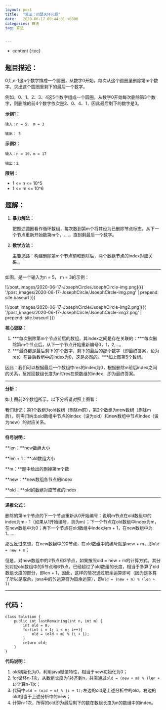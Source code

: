 ```yaml
---
layout: post
title:  "算法：约瑟夫环问题"
date:   2020-06-17 09:44:01 +0800
categories: 算法
tag: 算法


---
```



* content
{:toc}


## 题目描述：

0,1,,n-1这n个数字排成一个圆圈，从数字0开始，每次从这个圆圈里删除第m个数字。求出这个圆圈里剩下的最后一个数字。

例如，0、1、2、3、4这5个数字组成一个圆圈，从数字0开始每次删除第3个数字，则删除的前4个数字依次是2、0、4、1，因此最后剩下的数字是3。

**示例1：**

```
输入：n = 5， m = 3

输出： 3
```

**示例2：**

```
输入：n = 10，m = 17

输出：2
```

**限制：**

- 1 <= n <= 10^5
- 1 <= m <= 10^6

## 题解：

1. **暴力解法：**

   把题述圆圈看作循环数组，每次数到第m个将其设为已删除节点标志，从下一个节点重新开始数第m个，....，直到剩最后一个数字。

2. **数学方法：**

   主要思路：构建删除第m个节点前和删除后，两个数组节点的index对应关系。

   ------

   

如图，是一个输入为n = 5， m = 3的示例：

![/post_images/2020-06-17-JosephCircle/JsoephCircle-img.png]({{ '/post_images/2020-06-17-JosephCircle/JsoephCircle-img.png' | prepend: site.baseurl  }})

![/post_images/2020-06-17-JosephCircle/JsoephCircle-img2.png]({{ '/post_images/2020-06-17-JosephCircle/JsoephCircle-img2.png' | prepend: site.baseurl  }})

**核心思路：**

1. ***每次删除第m个节点前后的数组，其index之间是存在关联的：***每次删除第m个节点后，从下一个节点开始重新编号0，1，2,...。
2. ***最终都是最后剩下的1个数字，剩下的最后的那个数字（即最终答案，设为res）在最后数组中的index为0，这是必然的。***如上图第5个数组。

因此：我们可以根据最后一个数组中res的index为0，根据删除m前后index之间的关系，反推回数组长度为n时res在原数组的index，即为最终答案。

------



**分析：**

如上图前2个数组所示，以下分析请对照上图看：

我们标记：第1个数组为old数组（删除m前），第2个数组为new数组（删除m后）。则需归纳出old数组中节点的index（设为old）和new数组中节点index（设为new）的对应关系。

------

**符号说明：**

**len：**new数组大小

**len + 1：**old数组大小

**m：**题中给出的删掉第m个数

**new：**new数组各节点的index

**old：**old的数组对应节点的index

------

**递推公式：**

删除的第m个节点的下一个节点重新从0开始编号：说明m节点在old数组中的index为m - 1（如果从1开始编号，则为m）；下一个节点在old数组中index为m，在new数组中为0；再下一个节点在old数组中index为m + 1，在new数组中为1.......

那么反过来想，在new数组中的0节点，在old数组中的编号就是new + m，即`old = new + m`；

但是，对new数组中的2节点和3节点，如果按照old = new + m的计算方式，其分别对应old数组中的5节点和6节点，已经超过了old数组的长度，相当于多算了old数组长度的部分，即len + 1，因此，这样的情况通过取余运算即可（因为是多算了所以是取余，java中的%运算符为取余运算），即`old = (new + m) % (len + 1)`

------



## **代码：**

```
class Solution {
    public int lastRemaining(int n, int m) {
        int old = 0;
        for(int i = 1; i < n; i++){
            old = (old + m) % (i + 1);
        }
        return old;
    }
}
```

**代码说明：**

1. old初始化为0，利用java赋值特性，相当于new初始化为0；
2. for循环n-1次，从数组长度为1补齐到n，共需通过`old = (new + m) % (len + 1)`计算n-1次；
3. 代码中`old = (old + m) % (i + 1);`左边的old是上述分析中的old，右边的old相当于上述分析中的new；
4. 计算n-1次，所得的old即为最后剩下的数在数组长度为n的数组中的index。